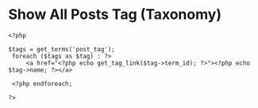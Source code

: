 # Show All Posts Tag (Taxonomy)

```
<?php

$tags = get_terms('post_tag');
 foreach ($tags as $tag) : ?>
     <a href="<?php echo get_tag_link($tag->term_id); ?>"><?php echo $tag->name; ?></a>

 <?php endforeach; 

?>
```

